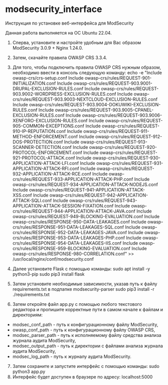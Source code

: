 # modsecurity_interface
Инструкция по установке веб-интерфейса для ModSecurity

Данная работа выполняется на ОС Ubuntu 22.04.
1)	Сперва, установите и настройте удобным для Вас образом ModSecurity 3.0.9 + Nginx 1.24.0.
2)	Затем, скачайте правила OWASP CRS 3.3.4.
3)	Для того, чтобы подключить правила OWASP CRS нужным образом, необходимо ввести в консоль следующую команду:
echo -e "Include owasp-crs/crs-setup.conf
Include owasp-crs/rules/REQUEST-901-INITIALIZATION.conf
Include owasp-crs/rules/REQUEST-903.9001-DRUPAL-EXCLUSION-RULES.conf
Include owasp-crs/rules/REQUEST-903.9002-WORDPRESS-EXCLUSION-RULES.conf
Include owasp-crs/rules/REQUEST-903.9003-NEXTCLOUD-EXCLUSION-RULES.conf
Include owasp-crs/rules/REQUEST-903.9004-DOKUWIKI-EXCLUSION-RULES.conf
Include owasp-crs/rules/REQUEST-903.9005-CPANEL-EXCLUSION-RULES.conf
Include owasp-crs/rules/REQUEST-903.9006-XENFORO-EXCLUSION-RULES.conf
Include owasp-crs/rules/REQUEST-905-COMMON-EXCEPTIONS.conf
Include owasp-crs/rules/REQUEST-910-IP-REPUTATION.conf
Include owasp-crs/rules/REQUEST-911-METHOD-ENFORCEMENT.conf
Include owasp-crs/rules/REQUEST-912-DOS-PROTECTION.conf
Include owasp-crs/rules/REQUEST-913-SCANNER-DETECTION.conf
Include owasp-crs/rules/REQUEST-920-PROTOCOL-ENFORCEMENT.conf
Include owasp-crs/rules/REQUEST-921-PROTOCOL-ATTACK.conf
Include owasp-crs/rules/REQUEST-930-APPLICATION-ATTACK-LFI.conf
Include owasp-crs/rules/REQUEST-931-APPLICATION-ATTACK-RFI.conf
Include owasp-crs/rules/REQUEST-932-APPLICATION-ATTACK-RCE.conf
Include owasp-crs/rules/REQUEST-933-APPLICATION-ATTACK-PHP.conf
Include owasp-crs/rules/REQUEST-934-APPLICATION-ATTACK-NODEJS.conf
Include owasp-crs/rules/REQUEST-941-APPLICATION-ATTACK-XSS.conf
Include owasp-crs/rules/REQUEST-942-APPLICATION-ATTACK-SQLI.conf
Include owasp-crs/rules/REQUEST-943-APPLICATION-ATTACK-SESSION-FIXATION.conf
Include owasp-crs/rules/REQUEST-944-APPLICATION-ATTACK-JAVA.conf
Include owasp-crs/rules/REQUEST-949-BLOCKING-EVALUATION.conf
Include owasp-crs/rules/RESPONSE-950-DATA-LEAKAGES.conf
Include owasp-crs/rules/RESPONSE-951-DATA-LEAKAGES-SQL.conf
Include owasp-crs/rules/RESPONSE-952-DATA-LEAKAGES-JAVA.conf
Include owasp-crs/rules/RESPONSE-953-DATA-LEAKAGES-PHP.conf
Include owasp-crs/rules/RESPONSE-954-DATA-LEAKAGES-IIS.conf
Include owasp-crs/rules/RESPONSE-959-BLOCKING-EVALUATION.conf
Include owasp-crs/rules/RESPONSE-980-CORRELATION.conf" >> /usr/local/nginx/conf/modsecurity.conf

4)	Далее установите Flask с помощью команды: 
sudo apt install -y python3-pip
sudo pip3 install flask

5)	Затем установите необходимые зависимости, указав путь к файлу requirements.txt в подпапке modsecurity-parser
sudo pip3 install -r ./requirements.txt

6)	Затем откройте файл app.py с помощью любого текстового редактора и пропишите корректные пути в самом начале к файлам и директориям:
-	modsec_conf_path  - путь к конфигурационному файлу ModSecurity,
-	owasp_conf_path  - путь к конфигурационному файлу OWASP CRS,
-	modsec_parser_path - путь к исполняемому файлу средства анализа журнала аудита ModSecurity,
-	modsec_output_path  - путь к директории с файлами анализа журнала аудита ModSecurity,
-	modsec_log_path - путь к журналу аудита ModSecurity.

7)	Затем сохраните и запустите интерфейс с помощью команды:
sudo python3 app.py
8)	Интерфейс будет доступен в браузере по адресу:
localhost:5000
